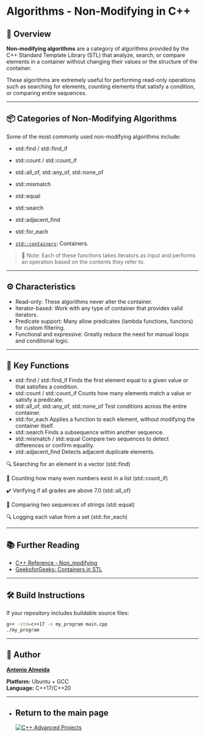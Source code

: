 # Algorithms - Non-Modifying in C++

## 🧾 Overview

**Non-modifying algorithms** are a category of algorithms provided by the C++ Standard Template Library (STL) that analyze, search, or compare elements in a container without changing their values or the structure of the container.

These algorithms are extremely useful for performing read-only operations such as searching for elements, counting elements that satisfy a condition, or comparing entire sequences.

---

## 📦 Categories of Non-Modifying Algorithms

Some of the most commonly used non-modifying algorithms include:
 - std::find / std::find_if
 - std::count / std::count_if
 - std::all_of, std::any_of, std::none_of
 - std::mismatch
 - std::equal
 - std::search
 - std::adjacent_find
 - std::for_each

- [`std::containers`](https://en.cppreference.com/w/cpp/container.html): Containers.

> 🔎 Note: Each of these functions takes iterators as input and performs an operation based on the contents they refer to.

---

## ⚙️ Characteristics

- Read-only: These algorithms never alter the container.
- Iterator-based: Work with any type of container that provides valid iterators.
- Predicate support: Many allow predicates (lambda functions, functors) for custom filtering.
- Functional and expressive: Greatly reduce the need for manual loops and conditional logic.

---

## 📌 Key Functions

- std::find / std::find_if
  Finds the first element equal to a given value or that satisfies a condition.
- std::count / std::count_if
  Counts how many elements match a value or satisfy a predicate.
- std::all_of, std::any_of, std::none_of
  Test conditions across the entire container.
- std::for_each
  Applies a function to each element, without modifying the container itself.
- std::search
  Finds a subsequence within another sequence.
- std::mismatch / std::equal
  Compare two sequences to detect differences or confirm equality.
- std::adjacent_find
  Detects adjacent duplicate elements.

🔍 Searching for an element in a vector (std::find)

🔢 Counting how many even numbers exist in a list (std::count_if)

✔️ Verifying if all grades are above 7.0 (std::all_of)

🔁 Comparing two sequences of strings (std::equal)

🔍 Logging each value from a set (std::for_each)

---

## 📚 Further Reading

- [C++ Reference - Non_modifying](https://en.cppreference.com/w/cpp/container)
- [GeeksforGeeks: Containers in STL](https://www.geeksforgeeks.org/associative-containers-the-c-standard-template-library-stl/)

---

## 🛠️ Build Instructions

If your repository includes buildable source files:
```bash
g++ -std=c++17 -o my_program main.cpp
./my_program

```
---

## 👤 Author
**[Antonio Almeida](https://alfecjo.github.io/)**

**Platform:** Ubuntu + GCC  
**Language:** C++17/C++20  

---

- ## Return to the main page
  [![C++ Advanced Projects](https://img.shields.io/badge/C++_Advanced-000000?style=for-the-badge&logo=github&logoColor=white)](https://github.com/alfecjo/Cplus_plus_Advanced/tree/main/archives/module1)

